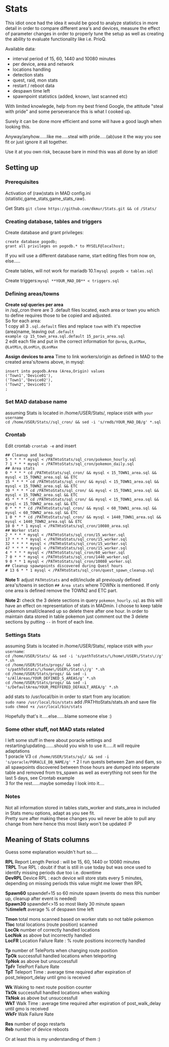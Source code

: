 # Stats

This idiot once had the idea it would be good to analyze statistics in more detail in order to compare different area's and devices, measure the effect of parameter changes in order to properly tune the setup as well as creating the ability to evaluate functionality like i.e. PrioQ.

Available data:  
- interval period of 15, 60, 1440 and 10080 minutes  
- per device, area and network  
- locations handling  
- detection stats  
- quest, raid, mon stats  
- restart / reboot data  
- despawn time left  
- spawnpoint statistics (added, known, last scanned etc)  


With limited knowlegde, help from my best friend Google, the attitude "steal with pride" and some perseverance this is what I cooked up.

Surely it can be done more efficient and some will have a good laugh when looking this. 

Anyway/anyhow......like me.....steal with pride.....(ab)use it the way you see fit or just ignore it all together.


Use it at you own risk, because bare in mind this was all done by an idiot!

## Setting up

### Prerequisites
Activation of (raw)stats in MAD config.ini (statistic,game_stats,game_stats_raw).

Get Stats ``git clone https://github.com/dkmur/Stats.git && cd /Stats/``

### Creating database, tables and triggers

Create database and grant privileges:
```
create database pogodb;
grant all privileges on pogodb.* to MYSELF@localhost;
```

If you will use a different database name, start editing files from now on, else.....  

Create tables, will not work for mariadb 10.1:``mysql pogodb < tables.sql`` 

Create triggers:``mysql **YOUR_MAD_DB** < triggers.sql``

### Defining areas/towns

**Create sql queries per area**  
in /sql_cron there are 3 .default files located, each area or town you which to define requires those to be copied and adjusted.  
So for each area:  
1 copy all 3 ``.sql.default`` files and replace ``town`` with it's repective (area)name, leaving out ``.default``  
``example cp 15_town_area.sql.default 15_paris_area.sql``  
2 edit each file and put in the correct information for ``@area``, ``@LatMax``, ``@LatMin``, ``@LonMin``, ``@LonMax``

**Assign devices to area**
Time to link workers/origin as defined in MAD to the created area's/towns above, in mysql:
```
insert into pogodb.Area (Area,Origin) values
('Town1','Device01'),
('Town1','Device02'),
('Town2','Device01')
;
```
### Set MAD database name

assuming Stats is located in /home/USER/Stats/, replace ``USER`` with ``your username``  
``cd /home/USER/Stats//sql_cron/ && sed -i 's/rmdb/YOUR_MAD_DB/g' *.sql``  

### Crontab

Edit crontab ``crontab -e`` and insert
```
## Cleanup and backup
5 * * * * mysql < /PATHtoStats/sql_cron/pokemon_hourly.sql
7 1 * * * mysql < /PATHtoStats/sql_cron/pokemon_daily.sql
## Area stats
0 * * * * cd /PATHtoStats/sql_cron/ && mysql < 15_TOWN1_area.sql && mysql < 15_TOWN2_area.sql && ETC
15 * * * * cd /PATHtoStats/sql_cron/ && mysql < 15_TOWN1_area.sql && mysql < 15_TOWN2_area.sql && ETC
30 * * * * cd /PATHtoStats/sql_cron/ && mysql < 15_TOWN1_area.sql && mysql < 15_TOWN2_area.sql && ETC
45 * * * * cd /PATHtoStats/sql_cron/ && mysql < 15_TOWN1_area.sql && mysql < 15_TOWN2_area.sql && ETC
0 * * * * cd /PATHtoStats/sql_cron/ && mysql < 60_TOWN1_area.sql && mysql < 60_TOWN2_area.sql && ETC
1 0 * * * cd /PATHtoStats/sql_cron/ && mysql < 1440_TOWN1_area.sql && mysql < 1440_TOWN2_area.sql && ETC
10 0 * * 1 mysql < /PATHtoStats/sql_cron/10080_area.sql
## Worker stats
2 * * * * mysql < /PATHtoStats/sql_cron/15_worker.sql
17 * * * * mysql < /PATHtoStats/sql_cron/15_worker.sql
32 * * * * mysql < /PATHtoStats/sql_cron/15_worker.sql
47 * * * * mysql < /PATHtoStats/sql_cron/15_worker.sql
4 * * * * mysql < /PATHtoStats/sql_cron/60_worker.sql
7 0 * * * mysql < /PATHtoStats/sql_cron/1440_worker.sql
9 0 * * 1 mysql < /PATHtoStats/sql_cron/10080_worker.sql
## Cleanup spawnpoints discovered during Quest hours
# 13 6 * * 1 mysql < /PATHtoStats/sql_cron/quest_spawn_cleanup.sql
```
**Note 1:** adjust ``PATHtoStats`` and edit/include all previously defined area's/towns in section ``## Area stats`` where TOWNx is mentioned. If only one area is defined remove the TOWN2 and ETC part.  

**Note 2:** check the 3 delete sections in query ``pokemon_hourly.sql`` as this will have an effect on representation of stats in MADmin. I choose to keep table pokemon small/cleaned up so delete there after one hour. In order to maintain data stored in table pokemon just comment out the 3 delete sections by putting ``--`` in front of each line. 



### Settings Stats

assuming Stats is located in /home/USER/Stats/, replace ``USER`` with ``your username``:  
``cd /home/USER/Stats/ && sed -i 's/pathToStats/\/home\/USER\/Stats\//g' *.sh``  
``cd /home/USER/Stats/progs/ && sed -i 's/pathToStats/\/home\/USER\/Stats\//g' *.sh``  
``cd /home/USER/Stats/progs/ && sed -i 's/AllAreas/YOUR_DEFINED_S_AREAS/g' *.sh``  
``cd /home/USER/Stats/progs/ && sed -i 's/DefaultArea/YOUR_PREFFERED_DEFAULT_AREA/g' *.sh``  

add stats to /usr/local/bin in order to start from any location:  
``sudo nano /usr/local/bin/stats`` add /PATHtoStats/stats.sh and save file  
``sudo chmod +x /usr/local/bin/stats``  

Hopefully that's it.....else......blame someone else :)  


### Some other stuff, not MAD stats related

I left some stuff in there about poracle settings and restarting/updating.......should you wish to use it......it will require adaptations  
1 poracle V3  ``cd /home/USER/Stats/sql/ && sed -i 's/poracle/PORACLE_DB_NAME/g' *`` 
2 I run quests between 2am and 6am, so all spawpoints discovered between those hours are dumped into seperate table and removed from trs_spawn as well as everything not seen for the last 5 days, see Crontab example  
3 for the rest......maybe someday I look into it....  


### Notes

Not all information stored in tables stats_worker and stats_area in included in Stats menu options, adapt as you see fit.  
Pretty sure after making these changes you wil never be able to pull any change from here hence this most likely won't be updated :P


## Meaning of Stats columns

Guess some explanation wouldn't hurt so.....

**RPL** Report Length Period : will be 15, 60, 1440 or 10080 minutes  
**TRPL** True RPL : doubt if that is still in use today but was once used to identify missing periods due too i.e. downtime  
**DevRPL** Device RPL : each device will store stats every 5 minutes, depending on missing periods this value might me lower then RPL  

**Spawn60** spawndef=15 so 60 minute spawn (events do mess this number up, cleanup after event is needed)  
**Spawn30** spawndef<>15 so most likely 30 minute spawn  
**%timeleft** average % of despawn time left  

**Tmon** total mons scanned based on worker stats so not table pokemon  
**Tloc** total locations (route position) scanned  
**LocOk** number of correctly handled locations  
**LocNok** as above but incorrectly handled  
**LocFR** Location Failure Rate : % route positions incorrectly handled  

**Tp** number of TelePorts when changing route position  
**TpOk** successfull handled locations when teleporting  
**TpNok** as above but unsuccessfull  
**TpFr** TelePort Failure Rate  
**TpT** Teleport Time : average time required after expiration of post_teleport_delay until gmo is received  

**Wk** Waking to next route position counter  
**TkOk** successfull handled locations when walking  
**TkNok** as above but unsuccessfull  
**WkT** Walk Time : average time required after expiration of post_walk_delay until gmo is received  
**WkFr** Walk Failure Rate  

**Res** number of pogo restarts  
**Reb** number of device reboots  

Or at least this is my understanding of them :)


